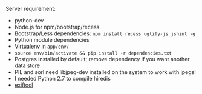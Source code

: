 Server requirement:

* python-dev
* Node.js for npm/bootstrap/recess
* Bootstrap/Less dependencies: `npm install recess uglify-js jshint -g`
* Python module dependencies
 * Virtualenv in `app/env/`
 * `source env/bin/activate && pip install -r dependencies.txt`
 * Postgres installed by default; remove dependency if you want another data store
 * PIL and sorl need libjpeg-dev installed on the system to work with jpegs!
 * I needed Python 2.7 to compile hiredis
* [exiftool](http://www.google.com/url?sa=t&rct=j&q=&esrc=s&source=web&cd=1&ved=0CFMQFjAA&url=http%3A%2F%2Fwww.sno.phy.queensu.ca%2F~phil%2Fexiftool%2F&ei=gNLIT62XEMae-Qa6m7lg&usg=AFQjCNFAlpvMDz6UOjAFtqrYQdOn7Vprkw)

